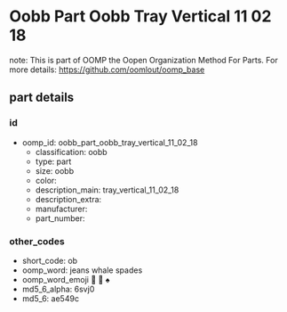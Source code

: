 # Oobb Part Oobb Tray Vertical 11 02 18  

note: This is part of OOMP the Oopen Organization Method For Parts. For more details: https://github.com/oomlout/oomp_base

##  part details





### id
* oomp_id: oobb_part_oobb_tray_vertical_11_02_18
  * classification: oobb
  * type: part
  * size: oobb
  * color: 
  * description_main: tray_vertical_11_02_18
  * description_extra: 
  * manufacturer: 
  * part_number: 

### other_codes
* short_code: ob
* oomp_word: jeans whale spades
* oomp_word_emoji :jeans: :whale: :spades:
* md5_6_alpha: 6svj0
* md5_6: ae549c